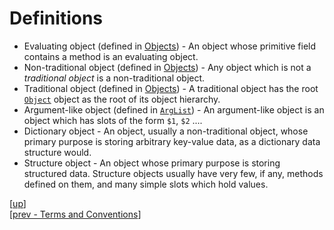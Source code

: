 
# Definitions

 * Evaluating object (defined in [Objects](../i_syntax_and_semantics/ch3_object.md#objects)) -
   An object whose primitive field contains a method is an evaluating
   object.
 * Non-traditional object (defined
   in [Objects](../i_syntax_and_semantics/ch3_object.md#objects)) -
   Any object which is not a *traditional object* is a non-traditional
   object.
 * Traditional object (defined
   in [Objects](../i_syntax_and_semantics/ch3_object.md#objects)) - A
   traditional object has the
   root [`Object`](../ii_standard_library/object.md) object as the root of its object hierarchy.
 * Argument-like object (defined
   in [`ArgList`](../ii_standard_library/arglist.md#arglist-fillwith)) -
   An argument-like object is an object which has slots of the form
   `$1`, `$2` ....
 * Dictionary object - An object, usually a non-traditional object,
   whose primary purpose is storing arbitrary key-value data, as a
   dictionary data structure would.
 * Structure object - An object whose primary purpose is storing
   structured data. Structure objects usually have very few, if any,
   methods defined on them, and many simple slots which hold values.

[[up](.)]
<br/>[[prev - Terms and Conventions](terms.md)]
